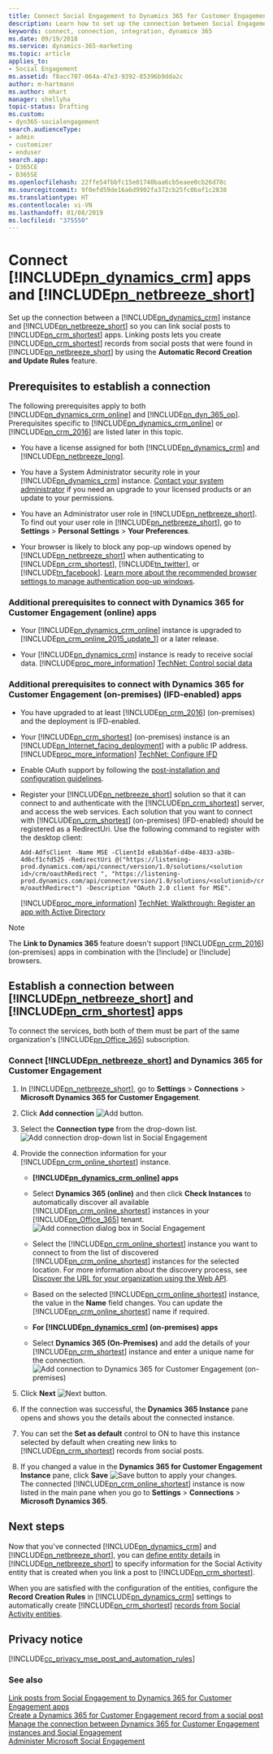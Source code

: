 ```yaml
---
title: Connect Social Engagement to Dynamics 365 for Customer Engagement | Microsoft Docs
description: Learn how to set up the connection between Social Engagement and Dynamics 365 for Customer Engagement.
keywords: connect, connection, integration, dynamice 365
ms.date: 09/19/2018
ms.service: dynamics-365-marketing
ms.topic: article
applies_to:
- Social Engagement
ms.assetid: f8acc707-064a-47e3-9392-85396b9dda2c
author: m-hartmann
ms.author: mhart
manager: shellyha
topic-status: Drafting
ms.custom:
- dyn365-socialengagement
search.audienceType:
- admin
- customizer
- enduser
search.app:
- D365CE
- D365SE
ms.openlocfilehash: 22ffe54fbbfc15e01740baa6cb5eaee0cb26d78c
ms.sourcegitcommit: 9f0efd59de16a6d9902fa372cb25fc0baf1c2838
ms.translationtype: HT
ms.contentlocale: vi-VN
ms.lasthandoff: 01/08/2019
ms.locfileid: "375550"
---
```

# <a name="connect-includepndynamicscrmincludespn-dynamics-crmmd-apps-and-includepnnetbreezeshortincludespn-social-engagement-shortmd"></a>Connect [!INCLUDE[pn_dynamics_crm](../includes/pn-dynamics-crm.md)] apps and [!INCLUDE[pn_netbreeze_short](../includes/pn-social-engagement-short.md)]

Set up the connection between a [!INCLUDE[pn_dynamics_crm](../includes/pn-dynamics-crm.md)] instance and [!INCLUDE[pn_netbreeze_short](../includes/pn-social-engagement-short.md)] so you can link social posts to [!INCLUDE[pn_crm_shortest](../includes/pn-crm-shortest.md)] apps. Linking posts lets you create [!INCLUDE[pn_crm_shortest](../includes/pn-crm-shortest.md)] records from social posts that were found in [!INCLUDE[pn_netbreeze_short](../includes/pn-social-engagement-short.md)] by using the **Automatic Record Creation and Update Rules** feature.  
  
## <a name="prerequisites-to-establish-a-connection"></a>Prerequisites to establish a connection 

The following prerequisites apply to both [!INCLUDE[pn_dynamics_crm_online](../includes/pn-dynamics-crm-online.md)] and [!INCLUDE[pn_dyn_365_op](../includes/pn-dyn-365-op.md)]. Prerequisites specific to [!INCLUDE[pn_dynamics_crm_online](../includes/pn-dynamics-crm-online.md)] or [!INCLUDE[pn_crm_2016](../includes/pn-crm-2016.md)] are listed later in this topic.  
  
- You have a license assigned for both [!INCLUDE[pn_dynamics_crm](../includes/pn-dynamics-crm.md)] and [!INCLUDE[pn_netbreeze_long](../includes/pn-social-engagement-long.md)].  
  
- You have a System Administrator security role in your [!INCLUDE[pn_dynamics_crm](../includes/pn-dynamics-crm.md)] instance. [Contact your system administrator](http://go.microsoft.com/fwlink/p/?LinkID=513070) if you need an upgrade to your licensed products or an update to your permissions.
  
- You have an Administrator user role in [!INCLUDE[pn_netbreeze_short](../includes/pn-social-engagement-short.md)]. To find out your user role in [!INCLUDE[pn_netbreeze_short](../includes/pn-social-engagement-short.md)], go to **Settings** > **Personal Settings** > **Your Preferences**.
  
- Your browser is likely to block any pop-up windows opened by [!INCLUDE[pn_netbreeze_short](../includes/pn-social-engagement-short.md)] when authenticating to [!INCLUDE[pn_crm_shortest](../includes/pn-crm-shortest.md)], [!INCLUDE[tn_twitter](../includes/tn-twitter.md)], or [!INCLUDE[tn_facebook](../includes/tn-facebook.md)]. [Learn more about the recommended browser settings to manage authentication pop-up windows](system-browser-settings.md).
  
### <a name="additional-prerequisites-to-connect-with-dynamics-365-for-customer-engagement-online-apps"></a>Additional prerequisites to connect with Dynamics 365 for Customer Engagement (online) apps 
  
- Your [!INCLUDE[pn_dynamics_crm_online](../includes/pn-dynamics-crm-online.md)] instance is upgraded to [!INCLUDE[pn_crm_online_2015_update_1](../includes/pn-crm-online-2015-update-1.md)] or a later release.  
  
- Your [!INCLUDE[pn_dynamics_crm](../includes/pn-dynamics-crm.md)] instance is ready to receive social data. [!INCLUDE[proc_more_information](../includes/proc-more-information.md)] [TechNet: Control social data](http://go.microsoft.com/fwlink/p/?LinkId=723352)  
  
### <a name="additional-prerequisites-to-connect-with-dynamics-365-for-customer-engagement-on-premises-ifd-enabled-apps"></a>Additional prerequisites to connect with Dynamics 365 for Customer Engagement (on-premises) (IFD-enabled) apps
  
- You have upgraded to at least [!INCLUDE[pn_crm_2016](../includes/pn-crm-2016.md)] (on-premises) and the deployment is IFD-enabled.  
  
- Your [!INCLUDE[pn_crm_shortest](../includes/pn-crm-shortest.md)] (on-premises) instance is an [!INCLUDE[pn_Internet_facing_deployment](../includes/pn-internet-facing-deployment.md)] with a public IP address.   
  [!INCLUDE[proc_more_information](../includes/proc-more-information.md)] [TechNet: Configure IFD](http://go.microsoft.com/fwlink/p/?LinkId=723354)  
  
- Enable OAuth support by following the [post-installation and configuration guidelines](http://go.microsoft.com/fwlink/p/?LinkID=723355).  
  
- Register your [!INCLUDE[pn_netbreeze_short](../includes/pn-social-engagement-short.md)] solution so that it can connect to and authenticate with the [!INCLUDE[pn_crm_shortest](../includes/pn-crm-shortest.md)] server, and access the web services. Each solution that you want to connect with [!INCLUDE[pn_crm_shortest](../includes/pn-crm-shortest.md)] (on-premises) (IFD-enabled) should be registered as a RedirectUri. Use the following command to register with the desktop client:  
  
  `Add-AdfsClient -Name MSE -ClientId e8ab36af-d4be-4833-a38b-4d6cf1cfd525 -RedirectUri @("https://listening-prod.dynamics.com/api/connect/version/1.0/solutions/<solution id>/crm/oauthRedirect ", "https://listening-prod.dynamics.com/api/connect/version/1.0/solutions/<solutionid>/crm/oauthRedirect") -Description "OAuth 2.0 client for MSE".`  
  
  [!INCLUDE[proc_more_information](../includes/proc-more-information.md)] [TechNet: Walkthrough: Register an app with Active Directory](http://go.microsoft.com/fwlink/p/?LinkId=723356)  

> [!NOTE]
> The **Link to Dynamics 365** feature doesn't support [!INCLUDE[pn_crm_2016](../includes/pn-crm-2016.md)] (on-premises) apps in combination with the [!include[](../includes/pn-internet-explorer.md)] or [!include[](../includes/pn-microsoft-edge.md)] browsers.
  
## <a name="establish-a-connection-between-includepnnetbreezeshortincludespn-social-engagement-shortmd-and-includepncrmshortestincludespn-crm-shortestmd-apps"></a>Establish a connection between [!INCLUDE[pn_netbreeze_short](../includes/pn-social-engagement-short.md)] and [!INCLUDE[pn_crm_shortest](../includes/pn-crm-shortest.md)] apps

To connect the services, both both of them must be part of the same organization's [!INCLUDE[pn_Office_365](../includes/pn-office-365.md)] subscription.  
  
### <a name="connect-includepnnetbreezeshortincludespn-social-engagement-shortmd-and-dynamics-365-for-customer-engagement"></a>Connect [!INCLUDE[pn_netbreeze_short](../includes/pn-social-engagement-short.md)] and Dynamics 365 for Customer Engagement
  
1. In [!INCLUDE[pn_netbreeze_short](../includes/pn-social-engagement-short.md)], go to **Settings** > **Connections** > **Microsoft Dynamics 365 for Customer Engagement**.  
  
2. Click **Add connection** ![Add button](media/add-icon.png "Add button").  
  
3. Select the **Connection type** from the drop-down list.  
   ![Add connection drop-down list in Social Engagement](media/dynamics-365-connection-drop-down-menu.png "Add connection drop-down list in Social Engagement")  
  
4. Provide the connection information for your [!INCLUDE[pn_crm_online_shortest](../includes/pn-crm-online-shortest.md)] instance.  
  
   - **[!INCLUDE[pn_dynamics_crm_online](../includes/pn-dynamics-crm-online.md)] apps**
   - Select **Dynamics 365 (online)** and then click **Check Instances**  to automatically discover all available [!INCLUDE[pn_crm_online_shortest](../includes/pn-crm-online-shortest.md)] instances in your [!INCLUDE[pn_Office_365](../includes/pn-office-365.md)] tenant.  
     ![Add connection dialog box in Social Engagement](media/add-connection-details-dialog-box.png "Add connection dialog box in Social Engagement")  
  
   - Select the [!INCLUDE[pn_crm_online_shortest](../includes/pn-crm-online-shortest.md)] instance you want to connect to from the list of discovered [!INCLUDE[pn_crm_online_shortest](../includes/pn-crm-online-shortest.md)] instances for the selected location. For more information about the discovery process, see [Discover the URL for your organization using the Web API](https://msdn.microsoft.com/library/mt607485.aspx).  
  
   - Based on the selected [!INCLUDE[pn_crm_online_shortest](../includes/pn-crm-online-shortest.md)] instance, the value in the **Name** field changes. You can update the [!INCLUDE[pn_crm_online_shortest](../includes/pn-crm-online-shortest.md)] name if required.  
    
   - **For [!INCLUDE[pn_dynamics_crm](../includes/pn-dynamics-crm.md)] (on-premises) apps**
   - Select **Dynamics 365 (On-Premises)** and add the details of your [!INCLUDE[pn_crm_shortest](../includes/pn-crm-shortest.md)] instance and enter a unique name for the connection.  
     ![Add connection to Dynamics 365 for Customer Engagement (on-premises)](media/add-dynamics-365-connection.png "Add connection to Dynamics 365 for Customer Engagement (on-premises)")  
  
5. Click **Next** ![Next button](media/next-icon.png "Next button").  
  
6. If the connection was successful, the **Dynamics 365 Instance** pane opens and shows you the details about the connected instance.  
  
7. You can set the **Set as default** control to ON to have this instance selected by default when creating new links to [!INCLUDE[pn_crm_shortest](../includes/pn-crm-shortest.md)] records from social posts.  
  
8. If you changed a value in the **Dynamics 365 for Customer Engagement Instance** pane, click **Save** ![Save button](media/save-icon.png "Save button") to apply your changes.  
   The connected [!INCLUDE[pn_crm_online_shortest](../includes/pn-crm-online-shortest.md)] instance is now listed in the main pane when you go to **Settings** > **Connections** > **Microsoft Dynamics 365**.  
  
## <a name="next-steps"></a>Next steps

Now that you've connected [!INCLUDE[pn_dynamics_crm](../includes/pn-dynamics-crm.md)] and [!INCLUDE[pn_netbreeze_short](../includes/pn-social-engagement-short.md)], you can [define entity details](manage-connection-dynamics-365-social-engagement.md) in [!INCLUDE[pn_netbreeze_short](../includes/pn-social-engagement-short.md)] to specify information for the Social Activity entity that is created when you link a post to [!INCLUDE[pn_crm_shortest](../includes/pn-crm-shortest.md)]. 
  
 When you are satisfied with the configuration of the entities, configure the **Record Creation Rules** in [!INCLUDE[pn_dynamics_crm](../includes/pn-dynamics-crm.md)] settings to automatically create [!INCLUDE[pn_crm_shortest](../includes/pn-crm-shortest.md)] [records from Social Activity entities](create-dynamics-365-record-from-social-post.md).
   
## <a name="privacy-notice"></a>Privacy notice

[!INCLUDE[cc_privacy_mse_post_and_automation_rules](../includes/cc-privacy-mse-post-and-automation-rules.md)]  
  
### <a name="see-also"></a>See also

[Link posts from Social Engagement to Dynamics 365 for Customer Engagement apps](link-posts-to-dynamics-365.md)   
[Create a Dynamics 365 for Customer Engagement record from a social post](create-dynamics-365-record-from-social-post.md)   
[Manage the connection between Dynamics 365 for Customer Engagement instances and Social Engagement](manage-connection-dynamics-365-social-engagement.md)   
[Administer Microsoft Social Engagement](administer-microsoft-social-engagement.md)
